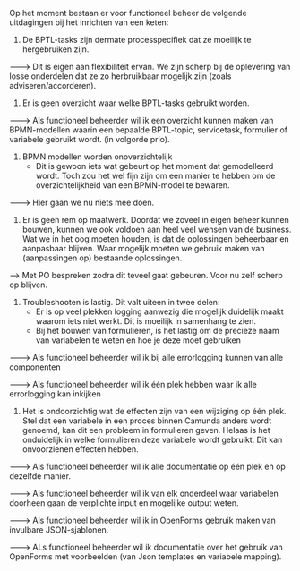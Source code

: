 Op het moment bestaan er voor functioneel beheer de volgende uitdagingen bij het inrichten van een keten:

1. De BPTL-tasks zijn dermate processpecifiek dat ze moeilijk te hergebruiken zijn.

---> Dit is eigen aan flexibiliteit ervan. We zijn scherp bij de oplevering van losse onderdelen dat ze zo herbruikbaar mogelijk zijn (zoals adviseren/accorderen).

1. Er is geen overzicht waar welke BPTL-tasks gebruikt worden. 

---> Als functioneel beheerder wil ik een overzicht kunnen maken van BPMN-modellen waarin een bepaalde BPTL-topic, servicetask, formulier of variabele gebruikt wordt. (in volgorde prio).

1. BPMN modellen worden onoverzichtelijk
    - Dit is gewoon iets wat gebeurt op het moment dat gemodelleerd wordt. Toch zou het wel fijn zijn om een manier te hebben om de overzichtelijkheid van een BPMN-model te bewaren. 
    
---> Hier gaan we nu niets mee doen.
    
1. Er is geen rem op maatwerk. Doordat we zoveel in eigen beheer kunnen bouwen, kunnen we ook voldoen aan heel veel wensen van de business. Wat we in het oog moeten houden, is dat de oplossingen beheerbaar en aanpasbaar blijven. Waar mogelijk moeten we gebruik maken van (aanpassingen op) bestaande oplossingen. 

--> Met PO bespreken zodra dit teveel gaat gebeuren. Voor nu zelf scherp op blijven.

1. Troubleshooten is lastig. Dit valt uiteen in twee delen:
    - Er is op veel plekken logging aanwezig die mogelijk duidelijk maakt waarom iets niet werkt. Dit is moeilijk in samenhang te zien.
    - Bij het bouwen van formulieren, is het lastig om de precieze naam van variabelen te weten en hoe je deze moet gebruiken
    
---> Als functioneel beheerder wil ik bij alle errorlogging kunnen van alle componenten

---> Als functioneel beheerder wil ik één plek hebben waar ik alle errorlogging kan inkijken

1. Het is ondoorzichtig wat de effecten zijn van een wijziging op één plek. Stel dat een variabele in een proces binnen Camunda anders wordt genoemd, kan dit een probleem in formulieren geven. Helaas is het onduidelijk in welke formulieren deze variabele wordt gebruikt. Dit kan onvoorzienen effecten hebben.

---> Als functioneel beheerder wil ik alle documentatie op één plek en op dezelfde manier.

---> Als functioneel beheerder wil ik van elk onderdeel waar variabelen doorheen gaan de verplichte input en mogelijke output weten.

---> Als functioneel beheerder wil ik in OpenForms gebruik maken van invulbare JSON-sjablonen.

---> ALs functioneel beheerder wil ik documentatie over het gebruik van OpenForms met voorbeelden (van Json templates en variabele mapping).

